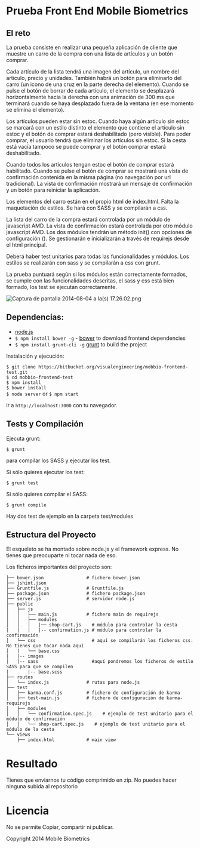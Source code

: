Prueba Front End Mobile Biometrics
====

## El reto

La prueba consiste en realizar una pequeña aplicación de cliente que muestre un carro de la compra con una lista de artículos y un botón comprar.

Cada artículo de la lista tendrá una imagen del artículo, un nombre del artículo, precio y unidades. También habrá un botón para eliminarlo del carro (un icono de una cruz en la parte derecha del elemento). Cuando se pulse el botón de borrar de cada artículo, el elemento se desplazará horizontalmente hacia la derecha con una animación de 300 ms que terminará cuando se haya desplazado fuera de la ventana (en ese momento se elimina el elemento).

Los artículos pueden estar sin estoc. Cuando haya algún artículo sin estoc se marcará con un estilo distinto el elemento que contiene el artículo sin estoc y el botón de comprar estará deshabilitado (pero visible). Para poder comprar, el usuario tendrá que eliminar los artículos sin estoc. Si la cesta está vacía tampoco se puede comprar y el botón comprar estará deshabilitado.

Cuando todos los artículos tengan estoc el botón de comprar estará habilitado. Cuando se pulse el botón de comprar se mostrará una vista de confirmación contenida en la misma página (no navegación por url tradicional). La vista de confirmación mostrará un mensaje de confirmación y un botón para reiniciar la aplicación.

Los elementos del carro están en el propio html de index.html. Falta la maquetación de estilos. Se hará con SASS y se compilarán a css.

La lista del carro de la compra estará controlada por un módulo de javascript AMD. La vista de confirmación estará controlada por otro módulo javascript AMD. Los dos módulos tendrán un método init() con opciones de configuración (). Se gestionarán e inicializarán a través de requirejs desde el html principal.

Deberá haber test unitarios para todas las funcionalidades y módulos. Los estilos se realizarán con sass y se compilarán a css con grunt.

La prueba puntuará según si los módulos están correctamente formados, se cumple con las funcionalidades descritas, el sass y css está bien formado, los test se ejecutan correctamente.


![Captura de pantalla 2014-08-04 a la(s) 17.26.02.png](https://bitbucket.org/repo/7ndb5z/images/2053606156-Captura%20de%20pantalla%202014-08-04%20a%20la%28s%29%2017.26.02.png)

## Dependencias:

* [node.js](http://nodejs.org/download/)
* `$ npm install bower -g` - [bower](http://bower.io/) to download frontend dependencies
* `$ npm install grunt-cli -g` [grunt](http://gruntjs.com/) to build the project

Instalación y ejecución:

`$ git clone https://bitbucket.org/visualengineering/mobbio-frontend-test.git`  
`$ cd mobbio-frontend-test`  
`$ npm install`  
`$ bower install`  
`$ node server` or `$ npm start`  

ir a `http://localhost:3000` con tu navegador.



## Tests y Compilación

Ejecuta grunt:
```
$ grunt
```
para compilar los SASS y ejecutar los test.

Si sólo quieres ejecutar los test:
```
$ grunt test
```

Si sólo quieres compilar el SASS:
```
$ grunt compile
```

Hay dos test de ejemplo en la carpeta test/modules



## Estructura del Proyecto

El esqueleto se ha montado sobre node.js y el framework express. No tienes que preocuparte ni tocar nada de eso.

Los ficheros importantes del proyecto son:

```
├── bower.json                # fichero bower.json
├── jshint.json
├── Gruntfile.js              # Gruntfile.js
├── package.json              # fichero package.json
├── server.js                 # servidor node.js
├── public
│   ├── js
│   │   ├── main.js           # fichero main de requirejs
│   │   ├── modules
│   │   │   |── shop-cart.js    # módulo para controlar la cesta
|	|	|	|-- confirmation.js # módulo para controlar la confirmación
│   └── css           			# aquí se compilarán los ficheros css. No tienes que tocar nada aquí
│   |   └── base.css
|	|-- images
|	|-- sass 					#aquí pondremos los ficheros de estilo SASS para que se compilen
|		|-- base.scss
├── routes
│   └── index.js              # rutas para node.js
├── test
│   ├── karma.conf.js         # fichero de configuración de karma
│   ├── test-main.js          # fichero de configuración de karma-requirejs
│   ├── modules
│   │   └── confirmation.spec.js    # ejemplo de test unitario para el módulo de confirmación
│   │   └── shop-cart.spec.js    # ejemplo de test unitario para el módulo de la cesta
└── views
    ├── index.html            # main view

```

# Resultado

Tienes que enviarnos tu código comprimido en zip. No puedes hacer ninguna subida al repositorio

# Licencia

No se permite Copiar, compartir ni publicar.

Copyright 2014 Mobile Biometrics